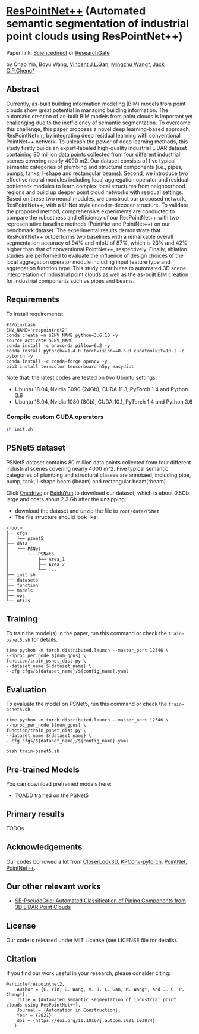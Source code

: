 # [ResPointNet++](https://www.sciencedirect.com/science/article/abs/pii/S0926580521003253) (Automated semantic segmentation of industrial point clouds using ResPointNet++) 

Paper link: [Sciencedirect](https://www.sciencedirect.com/science/article/abs/pii/S0926580521003253) or [ResearchGate](https://www.researchgate.net/publication/353826302_Automated_semantic_segmentation_of_industrial_point_clouds_using_ResPointNet)

by Chao Yin, Boyu Wang, [Vincent J.L.Gan](https://scholar.google.com.hk/citations?user=lBQYX9sAAAAJ&hl=zh-TW), [Mingzhu Wang*](https://www.lboro.ac.uk/departments/abce/staff/mingzhu-wang/), [Jack C.P.Cheng*](https://facultyprofiles.hkust.edu.hk/profiles.php?profile=jack-chin-pang-cheng-cejcheng)

## Abstract

Currently, as-built building information modeling (BIM) models from point clouds show great potential in managing building information. The automatic creation of as-built BIM models from point clouds is important yet challenging due to the inefficiency of semantic segmentation. To overcome this challenge, this paper proposes a novel deep learning-based approach, ResPointNet++, by integrating deep residual learning with conventional PointNet++ network. To unleash the power of deep learning methods, this study firstly builds an expert-labeled high-quality industrial LiDAR dataset containing 80 million data points collected from four different industrial scenes covering nearly 4000 m2. Our dataset consists of five typical semantic categories of plumbing and structural components (i.e., pipes, pumps, tanks, I-shape and rectangular beams). Second, we introduce two effective neural modules including local aggregation operator and residual bottleneck modules to learn complex local structures from neighborhood regions and build up deeper point cloud networks with residual settings. Based on these two neural modules, we construct our proposed network, ResPointNet++, with a U-Net style encoder-decoder structure. To validate the proposed method, comprehensive experiments are conducted to compare the robustness and efficiency of our ResPointNet++ with two representative baseline methods (PointNet and PointNet++) on our benchmark dataset. The experimental results demonstrate that ResPointNet++ outperforms two baselines with a remarkable overall segmentation accuracy of 94% and mIoU of 87%, which is 23% and 42% higher than that of conventional PointNet++, respectively. Finally, ablation studies are performed to evaluate the influence of design choices of the local aggregation operator module including input feature type and aggregation function type. This study contributes to automated 3D scene interpretation of industrial point clouds as well as the as-built BIM creation for industrial components such as pipes and beams.

## Requirements

To install requirements:

```setup
#!/bin/bash
ENV_NAME='respointnet2'
conda create –n $ENV_NAME python=3.6.10 -y
source activate $ENV_NAME
conda install -c anaconda pillow=6.2 -y
conda install pytorch==1.4.0 torchvision==0.5.0 cudatoolkit=10.1 -c pytorch -y
conda install -c conda-forge opencv -y
pip3 install termcolor tensorboard h5py easydict
```

Note that: the latest codes are tested on two Ubuntu settings: 
- Ubuntu 18.04, Nvidia 3090 (24Gb), CUDA 11.3, PyTorch 1.4 and Python 3.6
- Ubuntu 18.04, Nvidia 1080 (8Gb), CUDA 10.1, PyTorch 1.4 and Python 3.6

### Compile custom CUDA operators

```bash
sh init.sh
```

## PSNet5 dataset

PSNet5 dataset contains 80 million data points collected from four different industrial scenes covering nearly 4000 m^2. Five typical semantic categories of plumbing and structural classes are annotaed, including pipe, pump, tank, I-shape beam (ibeam) and rectangular beam(rbeam).

Click [Onedrive](https://1drv.ms/u/s!AowWVUsydD72gYZKV1056JT5DDjoog?e=pbelin) or [BaiduYun](https://pan.baidu.com/s/1SzUYkhPgOCru2DB-JwGaSw?pwd=8g2n) to download our dataset, which is about 0.5Gb large and costs about 2.3 Gb after the unzipping.

- download the dataset and unzip the file to `root/data/PSNet`
- The file structure should look like:

```
<root>
├── cfgs
│   └── psnet5
├── data
│   └── PSNet
│       └── PSNet5
│           ├── Area_1
│           ├── Area_2
│           └── ...
├── init.sh
├── datasets
├── function
├── models
├── ops
└── utils
```

## Training

To train the model(s) in the paper, run this command or check the `train-psnet5.sh` for details.

```train
time python -m torch.distributed.launch --master_port 12346 \
--nproc_per_node ${num_gpus} \
function/train_psnet_dist.py \
--dataset_name ${dataset_name} \
--cfg cfgs/${dataset_name}/${config_name}.yaml
```


## Evaluation

To evaluate the model on PSNet5, run this command or check the `train-psnet5.sh`

```eval
time python -m torch.distributed.launch --master_port 12346 \
--nproc_per_node ${num_gpus} \
function/train_psnet_dist.py \
--dataset_name ${dataset_name} \
--cfg cfgs/${dataset_name}/${config_name}.yaml
```

`bash train-psnet5.sh`

## Pre-trained Models

You can download pretrained models here:

- [TOADD](https://drive.google.com/mymodel.pth) trained on the PSNet5

## Primary results

TODOs


## Acknowledgements

Our codes borrowed a lot from [CloserLook3D](https://github.com/zeliu98/CloserLook3D), [KPConv-pytorch](https://github.com/HuguesTHOMAS/KPConv-PyTorch), [PointNet](https://github.com/charlesq34/pointnet), [PointNet++](https://github.com/erikwijmans/Pointnet2_PyTorch).

## Our other relevant works

- [SE-PseudoGrid: Automated Classification of Piping Components from 3D LiDAR Point Clouds](https://github.com/PointCloudYC/se-pseudogrid)

## License

Our code is released under MIT License (see LICENSE file for details).

## Citation

If you find our work useful in your research, please consider citing:

```
@article{respointnet2,
    Author = {C. Yin, B. Wang, V. J. L. Gan, M. Wang*, and J. C. P. Cheng*},
    Title = {Automated semantic segmentation of industrial point clouds using ResPointNet++},
    Journal = {Automation in Construction},
    Year = {2021}
    doi = {https://doi.org/10.1016/j.autcon.2021.103874}
   }
```
